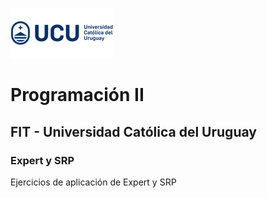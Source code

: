 ![UCU](./Assets/logo-ucu.png)
# Programación II
## FIT - Universidad Católica del Uruguay

### Expert y SRP

Ejercicios de aplicación de Expert y SRP